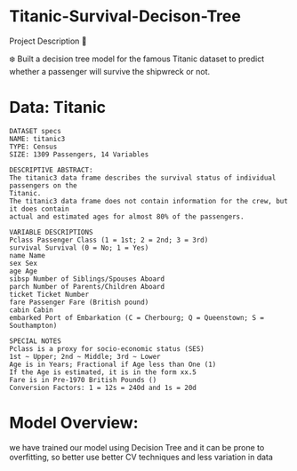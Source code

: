 # Titanic-Survival-Decison-Tree
Project Description 📄

❄️ Built a decision tree model for the famous Titanic dataset to predict whether a passenger will survive the shipwreck or not.

# Data: Titanic

    DATASET specs
    NAME: titanic3
    TYPE: Census
    SIZE: 1309 Passengers, 14 Variables

    DESCRIPTIVE ABSTRACT:
    The titanic3 data frame describes the survival status of individual passengers on the
    Titanic.
    The titanic3 data frame does not contain information for the crew, but it does contain
    actual and estimated ages for almost 80% of the passengers.

    VARIABLE DESCRIPTIONS
    Pclass Passenger Class (1 = 1st; 2 = 2nd; 3 = 3rd)
    survival Survival (0 = No; 1 = Yes)
    name Name
    sex Sex
    age Age
    sibsp Number of Siblings/Spouses Aboard
    parch Number of Parents/Children Aboard
    ticket Ticket Number
    fare Passenger Fare (British pound)
    cabin Cabin
    embarked Port of Embarkation (C = Cherbourg; Q = Queenstown; S = Southampton)

    SPECIAL NOTES
    Pclass is a proxy for socio-economic status (SES)
    1st ~ Upper; 2nd ~ Middle; 3rd ~ Lower
    Age is in Years; Fractional if Age less than One (1)
    If the Age is estimated, it is in the form xx.5
    Fare is in Pre-1970 British Pounds ()
    Conversion Factors: 1 = 12s = 240d and 1s = 20d
    
# Model Overview:
we have trained our model using Decision Tree and it can be prone to overfitting, so better use better CV techniques and less variation in data

